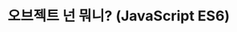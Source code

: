 # 오브젝트 넌 뭐니? (JavaScript ES6)

[자바스크립트 기초 강의 7]: https://www.youtube.com/watch?v=1Lbr29tzAA8&amp;list=PLv2d7VI9OotTVOL4QmPfvJWPJvkmv6h-2&amp;index=7
